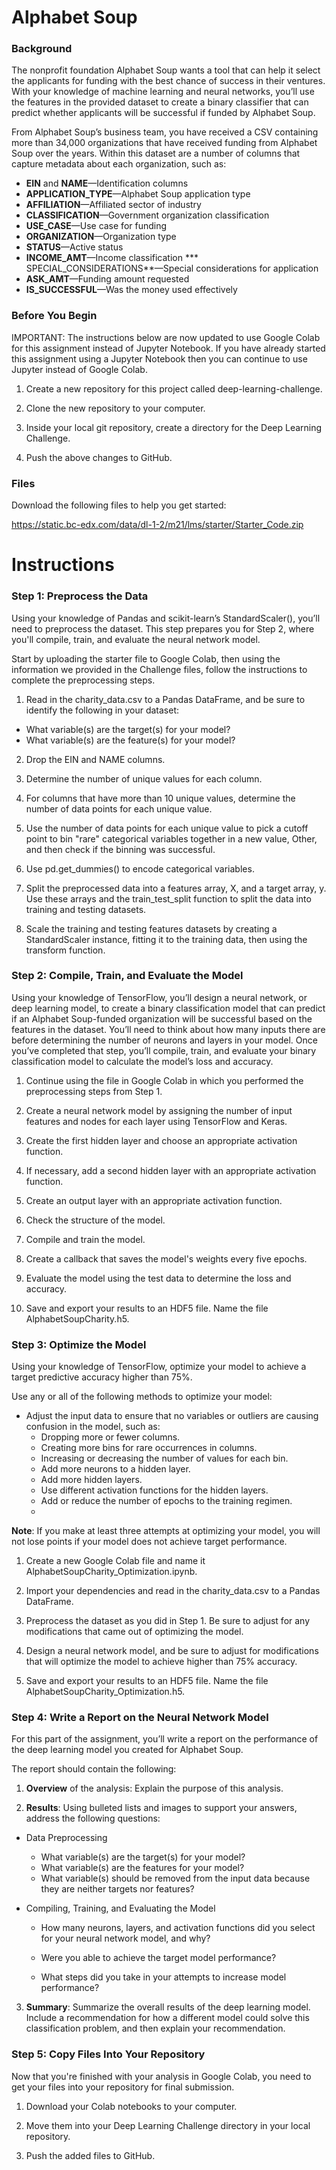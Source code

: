 # Alphabet Soup
### Background
The nonprofit foundation Alphabet Soup wants a tool that can help it select the applicants for funding with the best chance of success in their ventures. With your knowledge of machine learning and neural networks, you’ll use the features in the provided dataset to create a binary classifier that can predict whether applicants will be successful if funded by Alphabet Soup.

From Alphabet Soup’s business team, you have received a CSV containing more than 34,000 organizations that have received funding from Alphabet Soup over the years. Within this dataset are a number of columns that capture metadata about each organization, such as:

* **EIN** and **NAME**—Identification columns
* **APPLICATION_TYPE**—Alphabet Soup application type
* **AFFILIATION**—Affiliated sector of industry
* **CLASSIFICATION**—Government organization classification
* **USE_CASE**—Use case for funding
* **ORGANIZATION**—Organization type
* **STATUS**—Active status
* **INCOME_AMT**—Income classification
*** SPECIAL_CONSIDERATIONS**—Special considerations for application
* **ASK_AMT**—Funding amount requested
* **IS_SUCCESSFUL**—Was the money used effectively

### Before You Begin
IMPORTANT: The instructions below are now updated to use Google Colab for this assignment instead of Jupyter Notebook. If you have already started this assignment using a Jupyter Notebook then you can continue to use Jupyter instead of Google Colab.

1. Create a new repository for this project called deep-learning-challenge.

2. Clone the new repository to your computer.

3. Inside your local git repository, create a directory for the Deep Learning Challenge.

4. Push the above changes to GitHub.

### Files
Download the following files to help you get started:

https://static.bc-edx.com/data/dl-1-2/m21/lms/starter/Starter_Code.zip

# Instructions
### Step 1: Preprocess the Data
Using your knowledge of Pandas and scikit-learn’s StandardScaler(), you’ll need to preprocess the dataset. This step prepares you for Step 2, where you'll compile, train, and evaluate the neural network model.

Start by uploading the starter file to Google Colab, then using the information we provided in the Challenge files, follow the instructions to complete the preprocessing steps.

1. Read in the charity_data.csv to a Pandas DataFrame, and be sure to identify the following in your dataset:
* What variable(s) are the target(s) for your model?
* What variable(s) are the feature(s) for your model?

2. Drop the EIN and NAME columns.

3. Determine the number of unique values for each column.

4. For columns that have more than 10 unique values, determine the number of data points for each unique value.

5. Use the number of data points for each unique value to pick a cutoff point to bin "rare" categorical variables together in a new value, Other, and then check if the binning was successful.

6. Use pd.get_dummies() to encode categorical variables.

7. Split the preprocessed data into a features array, X, and a target array, y. Use these arrays and the train_test_split function to split the data into training and testing datasets.

8. Scale the training and testing features datasets by creating a StandardScaler instance, fitting it to the training data, then using the transform function.

### Step 2: Compile, Train, and Evaluate the Model
Using your knowledge of TensorFlow, you’ll design a neural network, or deep learning model, to create a binary classification model that can predict if an Alphabet Soup-funded organization will be successful based on the features in the dataset. You’ll need to think about how many inputs there are before determining the number of neurons and layers in your model. Once you’ve completed that step, you’ll compile, train, and evaluate your binary classification model to calculate the model’s loss and accuracy.

1. Continue using the file in Google Colab in which you performed the preprocessing steps from Step 1.

2. Create a neural network model by assigning the number of input features and nodes for each layer using TensorFlow and Keras.

3. Create the first hidden layer and choose an appropriate activation function.

4. If necessary, add a second hidden layer with an appropriate activation function.

5. Create an output layer with an appropriate activation function.

6. Check the structure of the model.

7. Compile and train the model.

8. Create a callback that saves the model's weights every five epochs.

9. Evaluate the model using the test data to determine the loss and accuracy.

10. Save and export your results to an HDF5 file. Name the file AlphabetSoupCharity.h5.

### Step 3: Optimize the Model
Using your knowledge of TensorFlow, optimize your model to achieve a target predictive accuracy higher than 75%.

Use any or all of the following methods to optimize your model:

* Adjust the input data to ensure that no variables or outliers are causing confusion in the model, such as:
    * Dropping more or fewer columns.
    * Creating more bins for rare occurrences in columns.
    * Increasing or decreasing the number of values for each bin.
    * Add more neurons to a hidden layer.
    * Add more hidden layers.
    * Use different activation functions for the hidden layers.
    * Add or reduce the number of epochs to the training regimen.
    * 
**Note**: If you make at least three attempts at optimizing your model, you will not lose points if your model does not achieve target performance.

1. Create a new Google Colab file and name it AlphabetSoupCharity_Optimization.ipynb.

2. Import your dependencies and read in the charity_data.csv to a Pandas DataFrame.

3. Preprocess the dataset as you did in Step 1. Be sure to adjust for any modifications that came out of optimizing the model.

4. Design a neural network model, and be sure to adjust for modifications that will optimize the model to achieve higher than 75% accuracy.

5. Save and export your results to an HDF5 file. Name the file AlphabetSoupCharity_Optimization.h5.

### Step 4: Write a Report on the Neural Network Model
For this part of the assignment, you’ll write a report on the performance of the deep learning model you created for Alphabet Soup.

The report should contain the following:

1. **Overview** of the analysis: Explain the purpose of this analysis.

2. **Results**: Using bulleted lists and images to support your answers, address the following questions:

* Data Preprocessing

    * What variable(s) are the target(s) for your model?
    * What variable(s) are the features for your model?
    * What variable(s) should be removed from the input data because they are neither targets nor features?
* Compiling, Training, and Evaluating the Model

    * How many neurons, layers, and activation functions did you select for your neural network model, and why?
    
    * Were you able to achieve the target model performance?
    
    * What steps did you take in your attempts to increase model performance?

3. **Summary**: Summarize the overall results of the deep learning model. Include a recommendation for how a different model could solve this classification problem, and then explain your recommendation.

### Step 5: Copy Files Into Your Repository
Now that you're finished with your analysis in Google Colab, you need to get your files into your repository for final submission.

1. Download your Colab notebooks to your computer.

2. Move them into your Deep Learning Challenge directory in your local repository.

3. Push the added files to GitHub.
